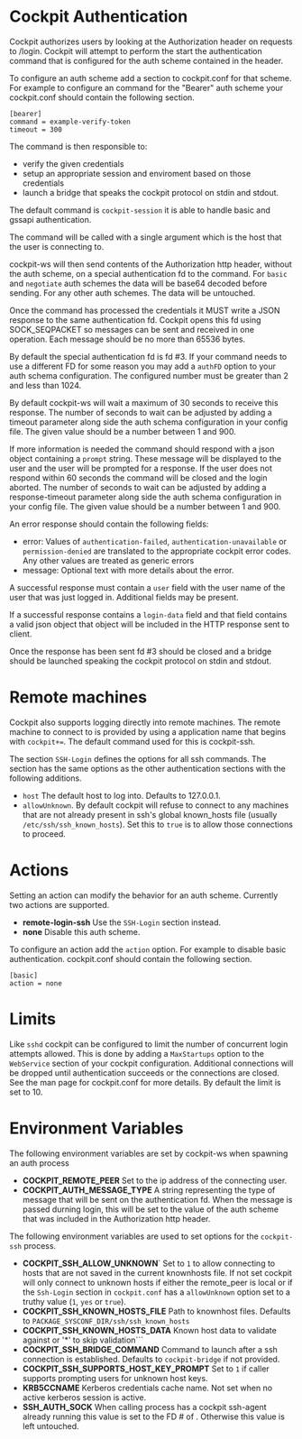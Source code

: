 
Cockpit Authentication
================================

Cockpit authorizes users by looking at the Authorization header on requests
to /login. Cockpit will attempt to perform the start the authentication command that
is configured for the auth scheme contained in the header.

To configure an auth scheme add a section to cockpit.conf for that scheme. For example
to configure an command for the "Bearer" auth scheme your cockpit.conf should contain
the following section.

```
[bearer]
command = example-verify-token
timeout = 300
```

The command is then responsible to:

 * verify the given credentials
 * setup an appropriate session and enviroment based on those credentials
 * launch a bridge that speaks the cockpit protocol on stdin and stdout.

The default command is ```cockpit-session``` it is able to handle basic and gssapi
authentication.

The command will be called with a single argument which is the host that the user
is connecting to.

cockpit-ws will then send contents of the Authorization http header, without the
auth scheme, on a special authentication fd to the command. For ```basic```
and ```negotiate``` auth schemes the data will be base64 decoded before sending. For
any other auth schemes. The data will be untouched.

Once the command has processed the credentials it MUST write a JSON response to the
same authentication fd. Cockpit opens this fd using SOCK_SEQPACKET so messages can be
sent and received in one operation. Each message should be no more than 65536 bytes.

By default the special authentication fd is fd #3. If your command needs to use a
different FD for some reason you may add a ```authFD``` option to your auth schema
configuration. The configured number must be greater than 2 and less than 1024.

By default cockpit-ws will wait a maximum of 30 seconds to receive this response.
The number of seconds to wait can be adjusted by adding a timeout parameter along
side the auth schema configuration in your config file. The given value should be
a number between 1 and 900.

If more information is needed the command should respond with a json object containing
a ```prompt``` string. These message will be displayed to the user and the user will be
prompted for a response. If the user does not respond within 60 seconds the command will be
closed and the login aborted. The number of seconds to wait can be adjusted by adding a
response-timeout parameter along side the auth schema configuration in your config file.
The given value should be a number between 1 and 900.

An error response should contain the following fields:

 * error: Values of ```authentication-failed```, ```authentication-unavailable``` or ```permission-denied``` are translated to the appropriate cockpit error codes. Any other values are treated as generic errors
 * message: Optional text with more details about the error.

A successful response must contain a ```user``` field with the user
name of the user that was just logged in. Additional fields may be present.

If a successful response contains a ```login-data``` field and that field contains a valid
json object that object will be included in the HTTP response sent to client.

Once the response has been sent fd #3 should be closed and a bridge should be launched
speaking the cockpit protocol on stdin and stdout.

# Remote machines

Cockpit also supports logging directly into remote machines. The remote machine to
connect to is provided by using a application name that begins with ```cockpit+=```.
The default command used for this is cockpit-ssh.

The section ```SSH-Login``` defines the options for all ssh commands. The section
has the same options as the other authentication sections with the following additions.

 * ```host``` The default host to log into. Defaults to 127.0.0.1.
 * ```allowUnknown```. By default cockpit will refuse to connect to any machines that
 are not already present in ssh's global known_hosts file (usually ```/etc/ssh/ssh_known_hosts```).
 Set this to ```true``` is to allow those connections to proceed.

# Actions

Setting an action can modify the behavior for an auth scheme. Currently two actions
are supported.

 * **remote-login-ssh** Use the ```SSH-Login``` section instead.
 * **none** Disable this auth scheme.

To configure an action add the ```action``` option. For example to disable basic authentication.
cockpit.conf should contain the following section.

```
[basic]
action = none
```

# Limits

Like ```sshd``` cockpit can be configured to limit the number of concurrent
login attempts allowed. This is done by adding a ```MaxStartups```
option to the ```WebService``` section of your cockpit configuration.
Additional connections will be dropped until authentication succeeds or
the connections are closed. See the man page for cockpit.conf for more
details. By default the limit is set to 10.

Environment Variables
================================

The following environment variables are set by cockpit-ws when spawning an auth process

 * **COCKPIT_REMOTE_PEER** Set to the ip address of the connecting user.
 * **COCKPIT_AUTH_MESSAGE_TYPE** A string representing the type of message that will be sent on the authentication fd. When the message is passed durning login, this will be set to the value of the auth scheme that was included in the Authorization http header.

The following environment variables are used to set options for the ```cockpit-ssh``` process.

 * **COCKPIT_SSH_ALLOW_UNKNOWN**` Set to ```1``` to  allow connecting to hosts that are not saved in the current knownhosts file. If not set cockpit will only connect to unknown hosts if either the remote_peer is local or if the ```Ssh-Login``` section in ```cockpit.conf``` has a ```allowUnknown``` option set to a truthy value (```1```, ```yes``` or ```true```).
 * **COCKPIT_SSH_KNOWN_HOSTS_FILE** Path to knownhost files. Defaults to ```PACKAGE_SYSCONF_DIR/ssh/ssh_known_hosts```
 * **COCKPIT_SSH_KNOWN_HOSTS_DATA** Known host data to validate against or '*' to skip validation```
 * **COCKPIT_SSH_BRIDGE_COMMAND** Command to launch after a ssh connection is established. Defaults to ```cockpit-bridge``` if not provided.
 * **COCKPIT_SSH_SUPPORTS_HOST_KEY_PROMPT** Set to ```1``` if caller supports prompting users for unknown host keys.
 * **KRB5CCNAME** Kerberos credentials cache name. Not set when no active kerberos session is active.
 * **SSH_AUTH_SOCK** When calling process has a cockpit ssh-agent already running this value is set to the FD # of . Otherwise this value is left untouched.
